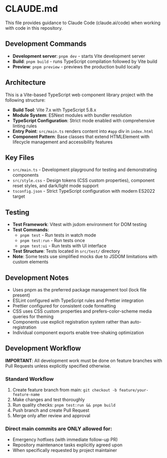 # CLAUDE.md

This file provides guidance to Claude Code (claude.ai/code) when working with code in this repository.

## Development Commands

- **Development server**: `pnpm dev` - starts Vite development server
- **Build**: `pnpm build` - runs TypeScript compilation followed by Vite build
- **Preview**: `pnpm preview` - previews the production build locally

## Architecture

This is a Vite-based TypeScript web component library project with the following structure:

- **Build Tool**: Vite 7.x with TypeScript 5.8.x
- **Module System**: ESNext modules with bundler resolution
- **TypeScript Configuration**: Strict mode enabled with comprehensive linting rules
- **Entry Point**: `src/main.ts` renders content into `#app` div in `index.html`
- **Component Pattern**: Base classes that extend HTMLElement with lifecycle management and accessibility features

## Key Files

- `src/main.ts` - Development playground for testing and demonstrating components
- `src/style.css` - Design tokens (CSS custom properties), component reset styles, and dark/light mode support
- `tsconfig.json` - Strict TypeScript configuration with modern ES2022 target

## Testing

- **Test Framework**: Vitest with jsdom environment for DOM testing
- **Test Commands**:
  - `pnpm test` - Run tests in watch mode
  - `pnpm test:run` - Run tests once
  - `pnpm test:ui` - Run tests with UI interface
- **Test Structure**: Tests located in `src/test/` directory
- **Note**: Some tests use simplified mocks due to JSDOM limitations with custom elements

## Development Notes

- Uses pnpm as the preferred package management tool (lock file present)
- ESLint configured with TypeScript rules and Prettier integration
- Prettier configured for consistent code formatting
- CSS uses CSS custom properties and prefers-color-scheme media queries for theming
- Components use explicit registration system rather than auto-registration
- Individual component exports enable tree-shaking optimization

## Development Workflow

**IMPORTANT**: All development work must be done on feature branches with Pull Requests unless explicitly specified otherwise.

### Standard Workflow
1. Create feature branch from main: `git checkout -b feature/your-feature-name`
2. Make changes and test thoroughly
3. Run quality checks: `pnpm test:run && pnpm build`
4. Push branch and create Pull Request
5. Merge only after review and approval

### Direct main commits are ONLY allowed for:
- Emergency hotfixes (with immediate follow-up PR)
- Repository maintenance tasks explicitly agreed upon
- When specifically requested by project maintainer
